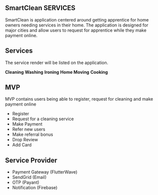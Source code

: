 ## SmartClean SERVICES

SmartClean is application centered around getting apprentice for home owners needing services in their home. The application is designed for major cities and allow users to request for apprentice while they make payment online.

## Services
The service render will be listed on the application.

**Cleaning**
**Washing**
**Ironing**
**Home Moving**
**Cooking**

## MVP
MVP contains users being able to register, request for cleaning and make payment online
- Register
- Request for a cleaning service
- Make Payment
- Refer new users
- Make referral bonus
- Drop Review
- Add Card

## Service Provider
- Payment Gateway (FlutterWave)
- SendGrid (Email)
- OTP (Payant)
- Notification (Firebase)
